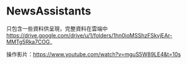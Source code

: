 # NewsAssistants
只包含一些資料供呈現，完整資料在雲端中<br/>
https://drive.google.com/drive/u/1/folders/1hn0ioMSShzFSkvjEAr-MMTg5Rka7COG_ <br/>

操作影片：https://www.youtube.com/watch?v=mguS5W89LE4&t=10s
